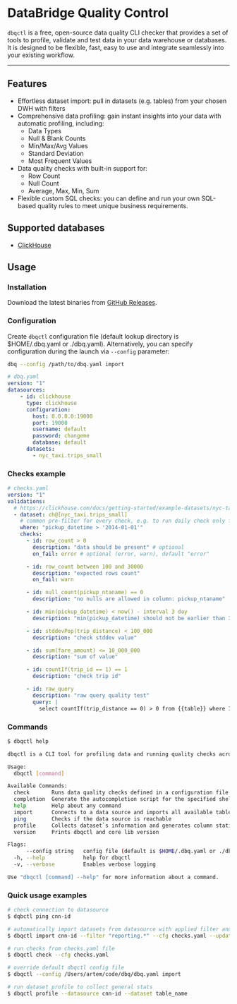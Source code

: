 # DataBridge Quality Control

`dbqctl` is a free, open-source data quality CLI checker that provides a set of tools to profile, validate and test data in your data warehouse or databases. 
It is designed to be flexible, fast, easy to use and integrate seamlessly into your existing workflow.

---

## Features

- Effortless dataset import: pull in datasets (e.g. tables) from your chosen DWH with filters
- Comprehensive data profiling: gain instant insights into your data with automatic profiling, including:
  - Data Types
  - Null & Blank Counts
  - Min/Max/Avg Values
  - Standard Deviation
  - Most Frequent Values
- Data quality checks with built-in support for:
  - Row Count
  - Null Count
  - Average, Max, Min, Sum
- Flexible custom SQL checks: you can define and run your own SQL-based quality rules to meet unique business requirements.

## Supported databases
- [ClickHouse](https://clickhouse.com/)

## Usage

### Installation

Download the latest binaries from [GitHub Releases](https://github.com/DataBridgeTech/dbqctl/releases).

### Configuration

Create `dbqctl` configuration file (default lookup directory is $HOME/.dbq.yaml or ./dbq.yaml). Alternatively,
you can specify configuration during the launch via `--config` parameter:

```bash
dbq --config /path/to/dbq.yaml import
```

```yaml
# dbq.yaml
version: "1"
datasources:
    - id: clickhouse
      type: clickhouse
      configuration:
        host: 0.0.0.0:19000
        port: 19000
        username: default
        password: changeme
        database: default
      datasets:
        - nyc_taxi.trips_small
```

### Checks example

```yaml
# checks.yaml
version: "1"
validations:
  # https://clickhouse.com/docs/getting-started/example-datasets/nyc-taxi
  - dataset: ch@[nyc_taxi.trips_small]
    # common pre-filter for every check, e.g. to run daily check only for yesterday
    where: "pickup_datetime > '2014-01-01'"
    checks:
      - id: row_count > 0
        description: "data should be present" # optional
        on_fail: error # optional (error, warn), default "error"

      - id: row_count between 100 and 30000
        description: "expected rows count"
        on_fail: warn

      - id: null_count(pickup_ntaname) == 0
        description: "no nulls are allowed in column: pickup_ntaname"

      - id: min(pickup_datetime) < now() - interval 3 day
        description: "min(pickup_datetime) should not be earlier than 3 days"

      - id: stddevPop(trip_distance) < 100_000
        description: "check stddev value"

      - id: sum(fare_amount) <= 10_000_000
        description: "sum of value"

      - id: countIf(trip_id == 1) == 1
        description: "check trip id"

      - id: raw_query
        description: "raw query quality test"
        query: |
          select countIf(trip_distance == 0) > 0 from {{table}} where 1=1
```

### Commands

```bash
$ dbqctl help

dbqctl is a CLI tool for profiling data and running quality checks across various data sources

Usage:
  dbqctl [command]

Available Commands:
  check       Runs data quality checks defined in a configuration file against a datasource
  completion  Generate the autocompletion script for the specified shell
  help        Help about any command
  import      Connects to a data source and imports all available tables as datasets
  ping        Checks if the data source is reachable
  profile     Collects dataset`s information and generates column statistics
  version     Prints dbqctl and core lib version

Flags:
      --config string   config file (default is $HOME/.dbq.yaml or ./dbq.yaml)
  -h, --help            help for dbqctl
  -v, --verbose         Enables verbose logging

Use "dbqctl [command] --help" for more information about a command.
```

### Quick usage examples
```bash
# check connection to datasource
$ dqbctl ping cnn-id

# automatically import datasets from datasource with applied filter and in-place update config file 
$ dbqctl import cnn-id --filter "reporting.*" --cfg checks.yaml --update-cfg

# run checks from checks.yaml file
$ dbqctl check --cfg checks.yaml

# override default dbqctl config file
$ dbqctl --config /Users/artem/code/dbq/dbq.yaml import

# run dataset profile to collect general stats
$ dbqctl profile --datasource cnn-id --dataset table_name
```
